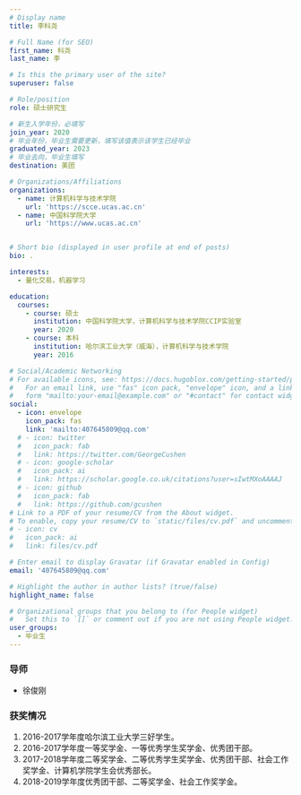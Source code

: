 ```yaml
---
# Display name
title: 李科尧

# Full Name (for SEO)
first_name: 科尧
last_name: 李

# Is this the primary user of the site?
superuser: false

# Role/position
role: 硕士研究生 

# 新生入学年份，必填写
join_year: 2020
# 毕业年份，毕业生需要更新，填写该值表示该学生已经毕业
graduated_year: 2023
# 毕业去向，毕业生填写
destination: 美团

# Organizations/Affiliations
organizations:
  - name: 计算机科学与技术学院
    url: 'https://scce.ucas.ac.cn'  
  - name: 中国科学院大学
    url: 'https://www.ucas.ac.cn'


# Short bio (displayed in user profile at end of posts)
bio: .

interests:
  - 量化交易，机器学习

education:
  courses:
    - course: 硕士
      institution: 中国科学院大学，计算机科学与技术学院CCIP实验室
      year: 2020
    - course: 本科
      institution: 哈尔滨工业大学（威海），计算机科学与技术学院
      year: 2016

# Social/Academic Networking
# For available icons, see: https://docs.hugoblox.com/getting-started/page-builder/#icons
#   For an email link, use "fas" icon pack, "envelope" icon, and a link in the
#   form "mailto:your-email@example.com" or "#contact" for contact widget.
social:
  - icon: envelope
    icon_pack: fas
    link: 'mailto:407645809@qq.com'
  # - icon: twitter
  #   icon_pack: fab
  #   link: https://twitter.com/GeorgeCushen
  # - icon: google-scholar
  #   icon_pack: ai
  #   link: https://scholar.google.co.uk/citations?user=sIwtMXoAAAAJ
  # - icon: github
  #   icon_pack: fab
  #   link: https://github.com/gcushen
# Link to a PDF of your resume/CV from the About widget.
# To enable, copy your resume/CV to `static/files/cv.pdf` and uncomment the lines below.
# - icon: cv
#   icon_pack: ai
#   link: files/cv.pdf

# Enter email to display Gravatar (if Gravatar enabled in Config)
email: '407645809@qq.com'

# Highlight the author in author lists? (true/false)
highlight_name: false

# Organizational groups that you belong to (for People widget)
#   Set this to `[]` or comment out if you are not using People widget.
user_groups:
  - 毕业生
---
```

### **导师** 
 - 徐俊刚



### **获奖情况**
1. 2016-2017学年度哈尔滨工业大学三好学生。
2. 2016-2017学年度一等奖学金、一等优秀学生奖学金、优秀团干部。
3. 2017-2018学年度二等奖学金、二等优秀学生奖学金、优秀团干部、社会工作奖学金、计算机学院学生会优秀部长。
4. 2018-2019学年度优秀团干部、二等奖学金、社会工作奖学金。